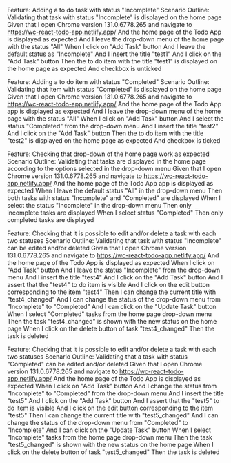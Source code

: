Feature: Adding a to do task with status "Incomplete"
  Scenario Outline: Validating that task with status "Incomplete" is displayed on the home page
    Given that I open Chrome version 131.0.6778.265 and navigate to https://wc-react-todo-app.netlify.app/
    And the home page of the Todo App is displayed as expected
    And I leave the drop-down menu of the home page with the status "All"
    When I click on "Add Task" button
    And I leave the default status as "Incomplete" 
    And I insert the title "test1"
    And I click on the "Add Task" button
    Then the to do item with the title "test1" is displayed on the home page as expected
    And checkbox is unticked

Feature: Adding a to do item with status "Completed"
  Scenario Outline: Validating that item with status "Completed" is displayed on the home page
    Given that I open Chrome version 131.0.6778.265 and navigate to https://wc-react-todo-app.netlify.app/
    And the home page of the Todo App app is displayed as expected
    And I leave the drop-down menu of the home page with the status "All"
    When I click on "Add Task" button
    And I select the status "Completed" from the drop-down menu
    And I insert the title "test2"
    And I click on the "Add Task" button
    Then the to do item with the title "test2" is displayed on the home page as expected
    And checkbox is ticked

Feature: Checking that drop-down of the home page work as expected 
  Scenario Outline: Validating that tasks are displayed in the home page according to the options 
  selected in the drop-down menu
    Given that I open Chrome version 131.0.6778.265 and navigate to https://wc-react-todo-app.netlify.app/
    And the home page of the Todo App app is displayed as expected
    When I leave the default status "All" in the drop-down menu
    Then both tasks with status "Incomplete" and "Completed" are displayed 
    When I select the status "Incomplete" in the drop-down menu
    Then only incomplete tasks are displayed
    When I select status "Completed"
    Then only completed tasks are displayed

Feature: Checking that it is possible to edit and/or delete a task with each two statuses
  Scenario Outline: Validating that task with status "Incomplete" can be 
  edited and/or deleted
  Given that I open Chrome version 131.0.6778.265 and navigate to https://wc-react-todo-app.netlify.app/
  And the home page of the Todo App is displayed as expected
  When I click on "Add Task" button
  And I leave the status "Incomplete" from the drop-down menu
  And I insert the title "test4"
  And I click on the "Add Task" button
  And I assert that the "test4" to do item is visible
  And I click on the edit button corresponding to the item "test4"
  Then I can change the current title with "test4_changed"
  And I can change the status of the drop-down menu from "Incomplete" to "Completed"
  And I can click on the "Update Task" button
  When I select "Completed" tasks from the home page drop-down menu
  Then the task "test4_changed" is shown with the new status on the home page
  When I click on the delete button of task "test4_changed"
  Then the task is deleted

Feature: Checking that it is possible to edit and/or delete a task with each two statuses
  Scenario Outline: Validating that a task with status "Completed" can be 
  edited and/or deleted
  Given that I open Chrome version 131.0.6778.265 and navigate to https://wc-react-todo-app.netlify.app/
  And the home page of the Todo App is displayed as expected
  When I click on "Add Task" button
  And I change the status from "Incomplete" to "Completed" from the drop-down menu
  And I insert the title "test5"
  And I click on the "Add Task" button
  And I assert that the "test5" to do item is visible
  And I click on the edit button corresponding to the item "test5"
  Then I can change the current title with "test5_changed"
  And I can change the status of the drop-down menu from "Completed" to "Incomplete"
  And I can click on the "Update Task" button
  When I select "Incomplete" tasks from the home page drop-down menu
  Then the task "test5_changed" is shown with the new status on the home page
  When I click on the delete button of task "test5_changed"
  Then the task is deleted

